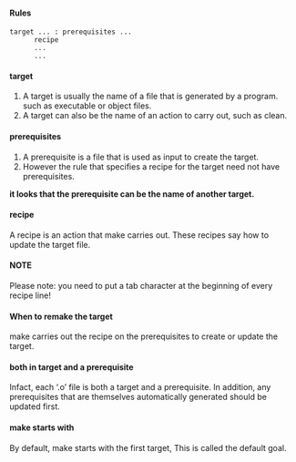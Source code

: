 #### Rules
```
target ... : prerequisites ...
      recipe
      ...
      ...
```

#### target
1. A target is usually the name of a file that is generated by a program. such as executable or object files.
2. A target can also be the name of an action to carry out, such as clean.

#### prerequisites
1. A prerequisite is a file that is used as input to create the target.
2. However the rule that specifies a recipe for the target need not have prerequisites.

**it looks that the prerequisite can be the name of another target.**

#### recipe
A recipe is an action that make carries out. These recipes say how to update the target file.

#### NOTE
Please note: you need to put a tab character at the beginning of every recipe line!

#### When to remake the target
make carries out the recipe on the prerequisites to create or update the target. 

#### both in target and a prerequisite
Infact, each ‘.o’ file is both a target and a prerequisite.
In addition, any prerequisites that are themselves automatically generated should be updated first.

####  make starts with
By default, make starts with the first target, This is called the default goal.
